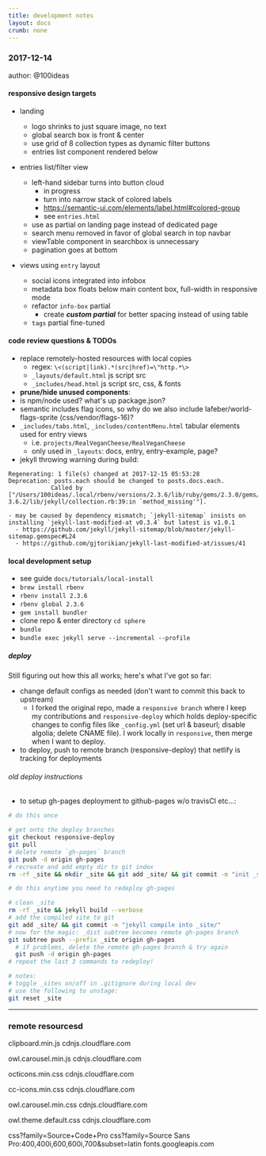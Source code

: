 ```yaml
---
title: development notes
layout: docs
crumb: none
---
```


### 2017-12-14
author: @100ideas

#### responsive design targets
- landing
  - logo shrinks to just square image, no text
  - global search box is front & center
  - use grid of 8 collection types as dynamic filter buttons
  - entries list component rendered below

- entries list/filter view
  - left-hand sidebar turns into button cloud
    + in progress
    - turn into narrow stack of colored labels
    - https://semantic-ui.com/elements/label.html#colored-group
    - see `entries.html`
  - use as partial on landing page instead of dedicated page
  - search menu removed in favor of global search in top navbar
  - viewTable component in searchbox is unnecessary
  - pagination goes at bottom

- views using `entry` layout
  + social icons integrated into infobox
  + metadata box floats below main content box, full-width in responsive mode
  + refactor `info-box` partial
    + create ___custom partial___ for better spacing instead of using table
  + `tags` partial fine-tuned



#### code review questions & TODOs
  - replace remotely-hosted resources with local copies
    - regex: ```\<(script|link).*(src|href)=\"http.*\>```
    - `_layouts/default.html` js script src
    - `_includes/head.html` js script src, css, & fonts
  - **prune/hide unused components**:
  - is npm/node used? what's up package.json?
  - semantic includes flag icons, so why do we also include lafeber/world-flags-sprite  (css/vendor/flags-16)?
  - `_includes/tabs.html`, `_includes/contentMenu.html` tabular elements used for entry views
    - i.e. `projects/RealVeganCheese/RealVeganCheese`
    - only used in `_layouts`: docs, entry, entry-example, page?
  - jekyll throwing warning during build:
  ```
  Regenerating: 1 file(s) changed at 2017-12-15 05:53:28        Deprecation: posts.each should be changed to posts.docs.each.
              Called by ["/Users/100ideas/.local/rbenv/versions/2.3.6/lib/ruby/gems/2.3.0/gems/jekyll-3.6.2/lib/jekyll/collection.rb:39:in `method_missing'"].
  ```
    - may be caused by dependency mismatch; `jekyll-sitemap` insists on installing `jekyll-last-modified-at v0.3.4` but latest is v1.0.1
      - https://github.com/jekyll/jekyll-sitemap/blob/master/jekyll-sitemap.gemspec#L24
      - https://github.com/gjtorikian/jekyll-last-modified-at/issues/41

#### local development setup
  - see guide `docs/tutorials/local-install`
  - `brew install rbenv`
  - `rbenv install 2.3.6`
  - `rbenv global 2.3.6`
  - `gem install bundler`
  - clone repo & enter directory `cd sphere`
  - `bundle`
  - `bundle exec jekyll serve --incremental --profile`

##### deploy
  Still figuring out how this all works; here's what I've got so far:

  - change default configs as needed (don't want to commit this back to upstream)
    - I forked the original repo, made a `responsive branch` where I keep my contributions and `responsive-deploy` which holds deploy-specific changes to config files like `_config.yml` (set url & baseurl; disable algolia; delete CNAME file). I work locally in `responsive`, then merge when I want to deploy.
  - to deploy, push to remote branch (responsive-deploy) that netlify is tracking for deployments

###### old deploy instructions
  - to setup gh-pages deployment to github-pages w/o travisCI etc...:

  ```bash
  # do this once

  # get onto the deploy branches
  git checkout responsive-deploy
  git pull
  # delete remote `gh-pages` branch
  git push -d origin gh-pages
  # recreate and add empty dir to git index
  rm -rf _site && mkdir _site && git add _site/ && git commit -m "init _site/"
  ```

  ```bash
  # do this anytime you need to redeploy gh-pages

  # clean _site
  rm -rf _site && jekyll build --verbose
  # add the compiled site to git
  git add _site/ && git commit -m "jekyll compile into _site/"
  # now for the magic: _dist subtree becomes remote gh-pages branch
  git subtree push --prefix _site origin gh-pages
    # if problems, delete the remote gh-pages branch & try again
    git push -d origin gh-pages
  # repeat the last 3 commands to redeploy!

  # notes:
  # toggle _sites on/off in .gitignore during local dev
  # use the following to unstage:
  git reset _site
  ```




---
### remote resourcesd
clipboard.min.js
cdnjs.cloudflare.com

owl.carousel.min.js
cdnjs.cloudflare.com

octicons.min.css
cdnjs.cloudflare.com

cc-icons.min.css
cdnjs.cloudflare.com

owl.carousel.min.css
cdnjs.cloudflare.com

owl.theme.default.css
cdnjs.cloudflare.com

css?family=Source+Code+Pro
css?family=Source Sans Pro:400,400i,600,600i,700&subset=latin
fonts.googleapis.com
